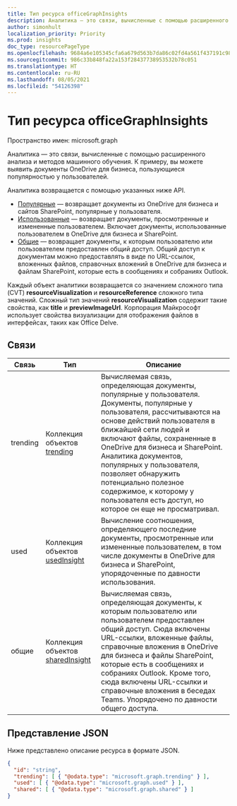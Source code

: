 ```yaml
---
title: Тип ресурса officeGraphInsights
description: Аналитика — это связи, вычисленные с помощью расширенного анализа и методов машинного обучения. К примеру, вы можете выявить документы OneDrive для бизнеса, пользующиеся популярностью у пользователей.
author: simonhult
localization_priority: Priority
ms.prod: insights
doc_type: resourcePageType
ms.openlocfilehash: 9684a6e105345cfa6a679d563b7da86c02fd4a561f437191c98ae1b9b1f14935
ms.sourcegitcommit: 986c33b848fa22a153f28437738953532b78c051
ms.translationtype: HT
ms.contentlocale: ru-RU
ms.lasthandoff: 08/05/2021
ms.locfileid: "54126398"
---
```

# <a name="officegraphinsights-resource-type"></a>Тип ресурса officeGraphInsights

Пространство имен: microsoft.graph

Аналитика — это связи, вычисленные с помощью расширенного анализа и методов машинного обучения. К примеру, вы можете выявить документы OneDrive для бизнеса, пользующиеся популярностью у пользователей.

Аналитика возвращается с помощью указанных ниже API.

- [Популярные](insights-trending.md) — возвращает документы из OneDrive для бизнеса и сайтов SharePoint, популярные у пользователя.
- [Использованные](insights-used.md) — возвращает документы, просмотренные и измененные пользователем. Включает документы, использованные пользователем в OneDrive для бизнеса и SharePoint.
- [Общие](insights-shared.md) — возвращает документы, к которым пользователю или пользователем предоставлен общий доступ. Общий доступ к документам можно предоставлять в виде по URL-ссылок, вложенных файлов, справочных вложений в OneDrive для бизнеса и файлам SharePoint, которые есть в сообщениях и собраниях Outlook.

Каждый объект аналитики возвращается со значением сложного типа (CVT) **resourceVisualization** и **resourceReference** сложного типа значений. Сложный тип значений **resourceVisualization** содержит такие свойства, как **title** и **previewImageUrl**. Корпорация Майкрософт использует свойства визуализации для отображения файлов в интерфейсах, таких как Office Delve.

## <a name="relationships"></a>Связи

| Связь      | Тип          | Описание  |
| ------------- |---------------| -------------|
| trending      | Коллекция объектов [trending](insights-trending.md)       | Вычисляемая связь, определяющая документы, популярные у пользователя. Документы, популярные у пользователя, рассчитываются на основе действий пользователя в ближайшей сети людей и включают файлы, сохраненные в OneDrive для бизнеса и SharePoint. Аналитика документов, популярных у пользователя, позволяет обнаружить потенциально полезное содержимое, к которому у пользователя есть доступ, но которое он еще не просматривал.|
| used      | Коллекция объектов [usedInsight](insights-used.md)        | Вычисление соотношения, определяющего последние документы, просмотренные или измененные пользователем, в том числе документы в OneDrive для бизнеса и SharePoint, упорядоченные по давности использования.|
| общие        | Коллекция объектов [sharedInsight](insights-shared.md)        | Вычисляемая связь, определяющая документы, к которым пользователю или пользователем предоставлен общий доступ. Сюда включены URL-ссылки, вложенные файлы, справочные вложения в OneDrive для бизнеса и файлы SharePoint, которые есть в сообщениях и собраниях Outlook. Кроме того, сюда включены URL-ссылки и справочные вложения в беседах Teams. Упорядочено по давности общего доступа.|

## <a name="json-representation"></a>Представление JSON

Ниже представлено описание ресурса в формате JSON.
<!-- {
  "blockType": "resource",
  "keyProperty":"id",
  "baseType":"microsoft.graph.entity",
  "optionalProperties": [
    "trending",
    "used",
    "shared"
  ],
  "@odata.type": "microsoft.graph.officeGraphInsights"
}-->

```json
{
  "id": "string",
  "trending": [ { "@odata.type": "microsoft.graph.trending" } ],
  "used": [ { "@odata.type": "microsoft.graph.used" } ],
  "shared": [ { "@odata.type": "microsoft.graph.shared" } ]
}
```

